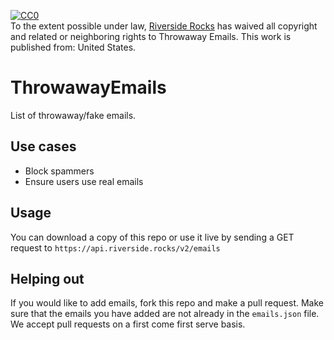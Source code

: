 <p xmlns:dct="http://purl.org/dc/terms/" xmlns:vcard="http://www.w3.org/2001/vcard-rdf/3.0#">
  <a rel="license"
     href="http://creativecommons.org/publicdomain/zero/1.0/">
    <img src="http://i.creativecommons.org/p/zero/1.0/88x31.png" style="border-style: none;" alt="CC0" />
  </a>
  <br />
  To the extent possible under law,
  <a rel="dct:publisher"
     href="https://riverside.rocks">
    <span property="dct:title">Riverside Rocks</span></a>
  has waived all copyright and related or neighboring rights to
  <span property="dct:title">Throwaway Emails</span>.
This work is published from:
<span property="vcard:Country" datatype="dct:ISO3166"
      content="US" about="https://riverside.rocks">
  United States</span>.
</p>


# ThrowawayEmails
List of throwaway/fake emails.

## Use cases

- Block spammers
- Ensure users use real emails

## Usage

You can download a copy of this repo or use it live by sending a GET request to `https://api.riverside.rocks/v2/emails`

## Helping out

If you would like to add emails, fork this repo and make a pull request. Make sure that the emails you have added are not already in the `emails.json` file. We accept pull requests on a first come first serve basis.
